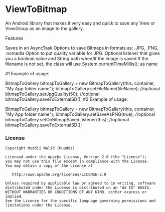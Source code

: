 # ViewToBitmap

An Android library that makes it very easy and quick to save any View or ViewGroup as an image to the gallery.

Features

Saves in an AsyncTask
Options to save Bitmaps in formats as: .JPG, .PNG, .nomedia
Option to put quality variable for JPG.
Optional listener that gives you a boolean value and String path when/if the image is saved
If the filename is not set, the class will use System.currentTimeMillis(); as name

#1 Example of usage:

  BitmapToGallery bitmapToGallery = new BitmapToGallery(this, container, "My App folder name");
  bitmapToGallery.setFileName(fileName); //optional
  bitmapToGallery.setJpgQuality(50);    //optional    
  bitmapToGallery.saveToExternalSD();
#2 Example of usage:

  BitmapToGallery bitmapToGallery = new BitmapToGallery(this, container, "My App folder name");
  bitmapToGallery.setSaveAsPNG(true);             //optional
  bitmapToGallery.setOnBitmapSavedListener(this); //optional
  bitmapToGallery.saveToExternalSD();





### License

    Copyright Muddii Walid (Muuddz)
    
    Licensed under the Apache License, Version 2.0 (the "License");
    you may not use this file except in compliance with the License.
    You may obtain a copy of the License at

       http://www.apache.org/licenses/LICENSE-2.0

    Unless required by applicable law or agreed to in writing, software
    distributed under the License is distributed on an "AS IS" BASIS,
    WITHOUT WARRANTIES OR CONDITIONS OF ANY KIND, either express or implied.
    See the License for the specific language governing permissions and
    limitations under the License.
